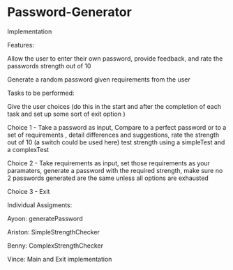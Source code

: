 # Password-Generator

Implementation


Features:

Allow the user to enter their own password, provide feedback, and rate the passwords strength out of 10

Generate a random password given requirements from the user  


Tasks to be performed:

Give the user choices (do this in the start and after the completion of each task and set up some sort of exit option )

Choice 1 - Take a password as input, Compare to a perfect password or to a set of requirements , detail differences and suggestions, rate the strength out of 10 (a switch could be used here) test strength using a simpleTest and a complexTest 

Choice 2 - Take requirements as input, set those requirements as your paramaters, generate a password with the required strength, make sure no 2 passwords generated are the same unless all options are exhausted

Choice 3 - Exit



Individual Assigments:

Ayoon: generatePassword

Ariston: SimpleStrengthChecker

Benny: ComplexStrengthChecker

Vince: Main and Exit implementation
